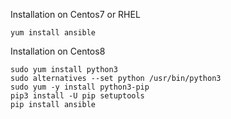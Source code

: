 Installation on Centos7 or RHEL
```
yum install ansible
```

Installation on Centos8
```
sudo yum install python3
sudo alternatives --set python /usr/bin/python3
sudo yum -y install python3-pip
pip3 install -U pip setuptools
pip install ansible
```
